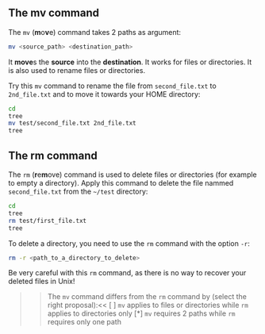 ## The mv command

The `mv` (**m**o**v**e) command takes 2 paths as argument:

```bash
mv <source_path> <destination_path>
```

It **move**s the **source** into the **destination**. 
It works for files or directories.
It is also used to rename files or directories.

Try this `mv` command to rename the file from `second_file.txt` to `2nd_file.txt` and to move it towards your HOME directory: 
```bash
cd
tree
mv test/second_file.txt 2nd_file.txt
tree
```

## The rm command

The `rm` (**r**e**m**ove) command is used to delete files or directories (for example to empty a directory).
Apply this command to delete the file nammed `second_file.txt` from the `~/test` directory:

```bash
cd
tree
rm test/first_file.txt
tree
```

To delete a directory, you need to use the `rm` command with the option `-r`:

```bash
rm -r <path_to_a_directory_to_delete>
```

Be very careful with this `rm` command, as there is no way to recover your deleted files in Unix!



>>The `mv` command differs from the `rm` command by (select the right proposal):<<
[ ] `mv` applies to files or directories while `rm` applies to directories only
[*] `mv` requires 2 paths while `rm` requires only one path
